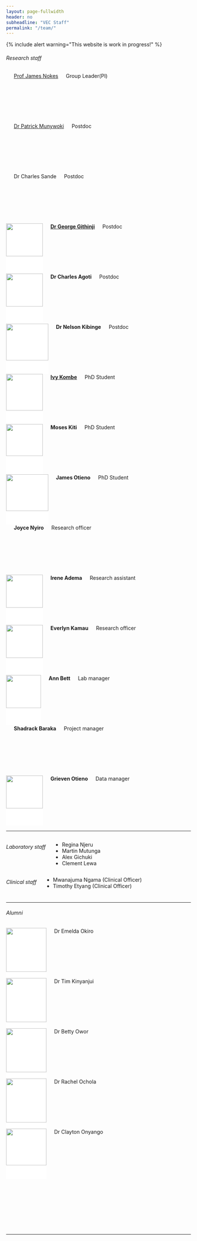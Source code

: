 ```yaml
---
layout: page-fullwidth
header: no
subheadline: "VEC Staff"
permalink: "/team/"
---
```

{% include alert warning="This website is work in progress!" %}
<h6>Research staff</h6>
<div class="row t30">
<div class="small-2 columns"><div style="background: #E4E4E4; height: 137px;"><img src="{{ site.url }}/images/James-Nokes.jpg" alt=""></div><a href="{{ site.url }}/james-nokes">Prof James Nokes</a><div>Group Leader(PI)</div></div>
<div class="small-2 columns"><div style="background: #E4E4E4; height: 137px;"><img src="{{ site.url }}/images/Patrick-Munywoki.jpg" alt=""></div><a href="{{ site.url }}/patrick-munywoki">Dr Patrick Munywoki</a><div>Postdoc</div></div>
<div class="small-2 columns"><div style="background: #E4E4E4; height: 137px;"><img src="{{ site.url }}/images/Charles-Sande.jpg" alt=""></div><a>Dr Charles Sande</a><div>Postdoc</div></div>
<div class="small-2 columns"><div style="background: #FFFFFF; height: 137px;"><img src="{{ site.url }}/images/George-Githinji.jpg" alt="" height="90" width="100"></div><strong><a href="{{ site.url }}/george-githinji">Dr George Githinji</a></strong><div>Postdoc</div></div>
<div class="small-2 columns"><div style="background: #FFFFFF; height: 137px;"><img src="{{ site.url }}/images/Charles-Agoti.jpg" alt="" height="90" width="100"></div><strong><a>Dr Charles Agoti</a></strong><div>Postdoc</div></div>
<div class="small-2 columns"><div style="background: #FFFFFF; height: 137px;"><img src="{{ site.url }}/images/Nelson-Kibinge.jpg" alt="" height="100" width="115"></div><strong><a>Dr Nelson Kibinge</a></strong><div>Postdoc</div></div>

</div>

<div class="row t30">
<div class="small-2 columns"><div style="background: #FFFFFF; height: 137px;"><img src="{{ site.url }}/images/Ivy-Kombe.jpg" alt="" height="100" width="100"></div><strong><a href="{{ site.url }}/ivy-kombe">Ivy Kombe</a></strong><div>PhD Student</div></div>
<div class="small-2 columns"><div style="background: #FFFFFF; height: 137px;"><img src="{{ site.url }}/images/Moses-Kiti.jpg" alt="" height="87" width="100"></div><a><strong>Moses Kiti</strong></a><div>PhD Student</div></div>
<div class="small-2 columns"><div style="background: #FFFFFF; height: 137px;"><img src="{{ site.url }}/images/James-Otieno.jpg" alt="" height="100" width="115"></div><strong><a>James Otieno</a></strong><div>PhD Student</div></div>
<div class="small-2 columns"><div style="background: #E4E4E4; height: 137px;"></div><strong><a>Joyce Nyiro</a></strong><div>Research officer</div></div> 
<div class="small-2 columns"><div style="background: #FFFFFF; height: 137px;"><img src="{{ site.url }}/images/Irene-Adema.jpg" alt="" height="90" width="100"></div><strong><a>Irene Adema</a></strong><div>Research assistant</div></div>
<div class="small-2 columns"><div style="background: #FFFFFF; height: 137px;"><img src="{{ site.url }}/images/Everlyn-Kamau.jpg" alt="" height="90" width="100"></div><strong><a>Everlyn Kamau</a></strong><div>Research officer</div></div>
</div>

<div class="row t30">
<div class="small-2 columns"><div style="background: #FFFFFF; height: 137px;"><img src="{{ site.url }}/images/Anne-Bett.jpg" alt="" height="90" width="95"></div><strong>Ann Bett</strong><div>Lab manager</div></div>
<div class="small-2 columns"><div style="background: #E4E4E4; height: 137px;"><img src="{{ site.url }}/images/Shadrack-Baraka.jpg" alt=""></div><strong>Shadrack Baraka</strong><div>Project manager</div></div>
<div class="small-2 columns"><div style="background: #FFFFFF; height: 137px;"><img src="{{ site.url }}/images/Grieven-Otieno.jpg" alt="" height="90" width="100"></div><strong>Grieven Otieno</strong><div>Data manager</div>
<div class="small-2 columns"><div style="background: #FFFFFF; height: 137px;"></div></div>
<div class="small-2 columns"><div style="background: #FFFFFF; height: 137px;"></div></div>
<div class="small-2 columns"><div style="background: #FFFFFF; height: 137px;"></div></div>
</div>

<hr>

<div class="row t30">

<div class="small-6 columns">
<h6>Laboratory staff</h6>
<ul class="square">
    <li>Regina Njeru</li>
    <li>Martin Mutunga</li>
    <li>Alex Gichuki</li>
    <li>Clement Lewa</li>
</ul>
</div>


<div class="small-6 columns end">
<h6>Clinical staff</h6>
<ul class="square">
    <li>Mwanajuma Ngama (Clinical Officer)</li>
    <li>Timothy Etyang (Clinical Officer)</li>
</ul>
</div>


</div>

<hr>

<h6>Alumni</h6>
<div class="row t30">
<div class="small-2 columns"><div style="background: #FFFFFF; height: 137px;"><img src="{{ site.url }}/images/Emelda-Okiro.jpg" alt="" height="120" width="110"></div>Dr Emelda Okiro</div>
<div class="small-2 columns"><div style="background: #FFFFFF; height: 137px;"><img src="{{ site.url }}/images/Timothy-Kinyanjui.jpg" alt="" height="120" width="110"></div>Dr Tim Kinyanjui</div>
<div class="small-2 columns"><div style="background: #FFFFFF; height: 137px;"><img src="{{ site.url }}/images/Betty-Owor.jpg" alt="" height="120" width="110"></div>Dr Betty Owor</div>
<div class="small-2 columns"><div style="background: #FFFFFF; height: 137px;"><img src="{{ site.url }}/images/Rachel-Ochola-2.jpg" alt="" height="120" width="110"></div>Dr Rachel Ochola</div>
<div class="small-2 columns"><div style="background: #FFFFFF; height: 137px;"><img src="{{ site.url }}/images/Clayton-Onyango.jpg" alt="" height="100" width="110"></div>Dr Clayton Onyango</div>
<div class="small-2 columns"><div style="background: #FFFFFF; height: 137px;"></div></div>
</div>
<hr>
